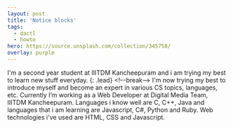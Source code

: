 ```yaml
---
layout: post
title: 'Notice blocks'
tags:
  - dactl
  - howto
hero: https://source.unsplash.com/collection/345758/
overlay: purple
---
```


I'm a second year student at IIITDM Kancheepuram and i am trying my best to learn new stuff everyday.
{: .lead}
<!–-break-–>
I'm now trying my best to introduce myself and become an expert in various CS topics, languages, etc. Currently I’m working as a Web Developer at Digital Media Team, IIITDM Kancheepuram. Languages i know well are C, C++, Java and languages that i am learning are Javascript, C#, Python and Ruby. Web technologies i've used are HTML, CSS and Javascript.
